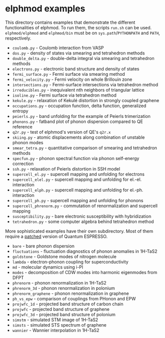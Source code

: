 # elphmod examples

This directory contains examples that demonstrate the different functionalities
of elphmod. To run them, the scripts `run.sh` can be used. `elphmod/elphmod` and
`elphmod/bin` must be on `sys.path`/`PYTHONPATH` and `PATH`, respectively.

* `coulomb.py` - Coulomb interaction from VASP
* `dos.py` - density of states via smearing and tetrahedron methods
* `double_delta.py` - double-delta integral via smearing and tetrahedron methods
* `electrons.py` - electronic band structure and density of states
* `fermi_surface.py` - Fermi surface via smearing method
* `fermi_velocity.py` - Fermi velocity on whole Brillouin zone
* `intersections.py` - Fermi-surface intersections via tetrahedron method
* `irreducibles.py` - inequivalent nth neighbors of triangular lattice
* `isoline.py` - Fermi surface via tetrahedron method
* `kekule.py` - relaxation of Kekulé distortion in strongly coupled graphene
* `occupations.py` - occupation function, delta function, generalized entropy
* `peierls.py` - band unfolding for the example of Peierls trimerization
* `phonons.py` - fatband plot of phonon dispersion compared to QE reference
* `q2r.py` - test of elphmod's version of QE's `q2r.x`
* `skiing.py` - atomic displacements along combination of unstable phonon modes
* `smear_tetra.py` - quantitative comparison of smearing and tetrahedron methods
* `specfun.py` - phonon spectral function via phonon self-energy correction
* `ssh.py` - relaxation of Peierls distortion in SSH model
* `supercell_el.py` - supercell mapping and unfolding for electrons
* `supercell_elel.py` - supercell mapping and unfolding for el.-el. interaction
* `supercell_elph.py` - supercell mapping and unfolding for el.-ph. interaction
* `supercell_ph.py` - supercell mapping and unfolding for phonons
* `supercell_phrenorm.py` - commutation of renormalization and supercell mapping
* `susceptibility.py` - bare electronic susceptibility with hybridization
* `tetrahedron.py` - some computer algebra behind tetrahedron method

More sophisticated examples have their own subdirectory. Most of them require a
[patched](../patches) version of Quantum ESPRESSO.

* `bare` - bare phonon dispersion
* `fluctuations` - fluctuation diagnostics of phonon anomalies in 1H-TaS2
* `goldstone` - Goldstone modes of nitrogen molecule
* `lambda` - electron-phonon coupling for superconductivity
* `md` - molecular dynamics using i-PI
* `modes` - decomposition of CDW modes into harmonic eigenmodes from DFPT
* `phrenorm` - phonon renormalization in 1H-TaS2
* `phrenorm_3d` - phonon renormalization in polonium
* `phrenorm_graphene` - phonon renormalization in graphene
* `ph_vs_epw` - comparison of couplings from PHonon and EPW
* `projwfc_1d` - projected band structure of carbon chain
* `projwfc` - projected band structure of graphene
* `projwfc_3d` - projected band structure of polonium
* `simstm` - simulated STM image of 1H-TaS2
* `simsts` - simulated STS spectrum of graphene
* `wannier` - Wannier interpolation in 1H-TaS2
